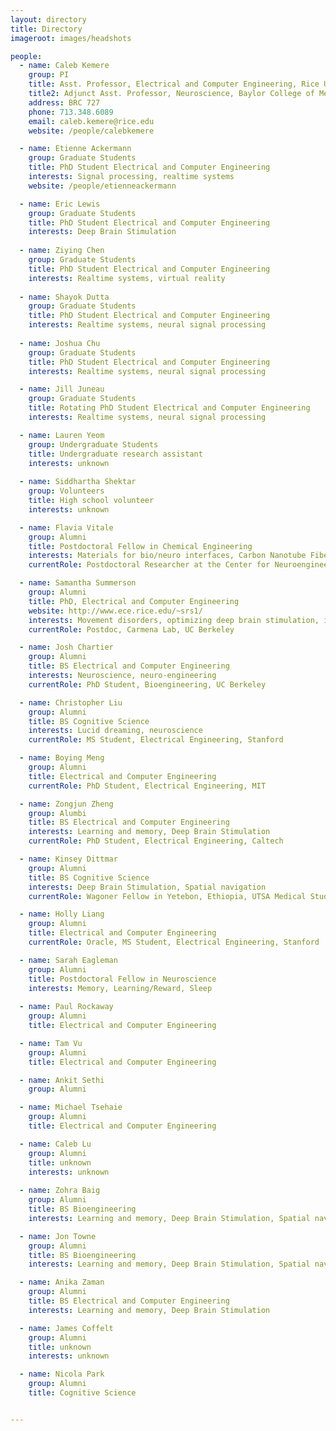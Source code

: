 ```yaml
---
layout: directory
title: Directory
imageroot: images/headshots

people:
  - name: Caleb Kemere
    group: PI
    title: Asst. Professor, Electrical and Computer Engineering, Rice University
    title2: Adjunct Asst. Professor, Neuroscience, Baylor College of Medicine
    address: BRC 727
    phone: 713.348.6089
    email: caleb.kemere@rice.edu
    website: /people/calebkemere

  - name: Etienne Ackermann
    group: Graduate Students
    title: PhD Student Electrical and Computer Engineering
    interests: Signal processing, realtime systems
    website: /people/etienneackermann

  - name: Eric Lewis
    group: Graduate Students
    title: PhD Student Electrical and Computer Engineering
    interests: Deep Brain Stimulation
    
  - name: Ziying Chen
    group: Graduate Students
    title: PhD Student Electrical and Computer Engineering
    interests: Realtime systems, virtual reality
    
  - name: Shayok Dutta
    group: Graduate Students
    title: PhD Student Electrical and Computer Engineering
    interests: Realtime systems, neural signal processing
    
  - name: Joshua Chu
    group: Graduate Students
    title: PhD Student Electrical and Computer Engineering
    interests: Realtime systems, neural signal processing

  - name: Jill Juneau
    group: Graduate Students
    title: Rotating PhD Student Electrical and Computer Engineering
    interests: Realtime systems, neural signal processing

  - name: Lauren Yeom 
    group: Undergraduate Students
    title: Undergraduate research assistant
    interests: unknown
    
  - name: Siddhartha Shektar
    group: Volunteers
    title: High school volunteer
    interests: unknown

  - name: Flavia Vitale
    group: Alumni
    title: Postdoctoral Fellow in Chemical Engineering
    interests: Materials for bio/neuro interfaces, Carbon Nanotube Fibers
    currentRole: Postdoctoral Researcher at the Center for Neuroengineering & Therapeutics, University of Pennsylvania

  - name: Samantha Summerson
    group: Alumni
    title: PhD, Electrical and Computer Engineering
    website: http://www.ece.rice.edu/~srs1/
    interests: Movement disorders, optimizing deep brain stimulation, information theory
    currentRole: Postdoc, Carmena Lab, UC Berkeley

  - name: Josh Chartier
    group: Alumni
    title: BS Electrical and Computer Engineering
    interests: Neuroscience, neuro-engineering
    currentRole: PhD Student, Bioengineering, UC Berkeley

  - name: Christopher Liu
    group: Alumni
    title: BS Cognitive Science
    interests: Lucid dreaming, neuroscience
    currentRole: MS Student, Electrical Engineering, Stanford

  - name: Boying Meng
    group: Alumni
    title: Electrical and Computer Engineering
    currentRole: PhD Student, Electrical Engineering, MIT

  - name: Zongjun Zheng
    group: Alumbi
    title: BS Electrical and Computer Engineering
    interests: Learning and memory, Deep Brain Stimulation
    currentRole: PhD Student, Electrical Engineering, Caltech

  - name: Kinsey Dittmar
    group: Alumni
    title: BS Cognitive Science
    interests: Deep Brain Stimulation, Spatial navigation
    currentRole: Wagoner Fellow in Yetebon, Ethiopia, UTSA Medical Student

  - name: Holly Liang
    group: Alumni
    title: Electrical and Computer Engineering
    currentRole: Oracle, MS Student, Electrical Engineering, Stanford

  - name: Sarah Eagleman
    group: Alumni
    title: Postdoctoral Fellow in Neuroscience
    interests: Memory, Learning/Reward, Sleep
    
  - name: Paul Rockaway
    group: Alumni
    title: Electrical and Computer Engineering

  - name: Tam Vu
    group: Alumni
    title: Electrical and Computer Engineering

  - name: Ankit Sethi
    group: Alumni

  - name: Michael Tsehaie
    group: Alumni
    title: Electrical and Computer Engineering

  - name: Caleb Lu
    group: Alumni
    title: unknown
    interests: unknown
    
  - name: Zohra Baig
    group: Alumni
    title: BS Bioengineering
    interests: Learning and memory, Deep Brain Stimulation, Spatial navigation

  - name: Jon Towne
    group: Alumni
    title: BS Bioengineering
    interests: Learning and memory, Deep Brain Stimulation, Spatial navigation

  - name: Anika Zaman
    group: Alumni
    title: BS Electrical and Computer Engineering
    interests: Learning and memory, Deep Brain Stimulation

  - name: James Coffelt
    group: Alumni
    title: unknown
    interests: unknown

  - name: Nicola Park
    group: Alumni
    title: Cognitive Science


---
```



